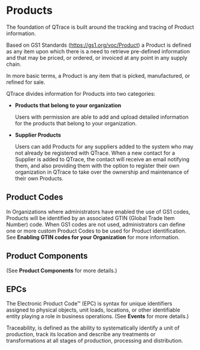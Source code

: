 # Products

The foundation of QTrace is built around the tracking and tracing of Product information.

Based on GS1 Standards (https://gs1.org/voc/Product) a Product is defined as any item upon which there is a need to retrieve pre-defined information and that may be priced, or ordered, or invoiced at any point in any supply chain.

In more basic terms, a Product is any item that is picked, manufactured, or refined for sale.

QTrace divides information for Products into two categories:

- **Products that belong to your organization** 

    Users with permission are able to add and upload detailed information for the products that belong to your organization.

- **Supplier Products** 

    Users can add Products for any suppliers added to the system who may not already be registered with QTrace.  When a new contact for a Supplier is added to QTrace, the contact will receive an email notifying them, and also providing them with the option to register their own organization in QTrace to take over the ownership and maintenance of their own Products.

## Product Codes

In Organizations where administrators have enabled the use of GS1 codes, Products will be identified by an associated GTIN (Global Trade Item Number) code. When GS1 codes are not used, administrators can define one or more custom Product Codes to be used for Product identification. See **Enabling GTIN codes for your Organization** for more information.

## Product Components

(See **Product Components** for more details.)

## EPCs

The Electronic Product Code™ (EPC) is syntax for unique identifiers assigned to physical objects, unit loads, locations, or other identifiable entity playing a role in business operations. (See **Events** for more details.)


Traceability, is defined as the ability to systematically identify a unit of production, track its location and describe any treatments or transformations at all stages of production, processing and distribution.







